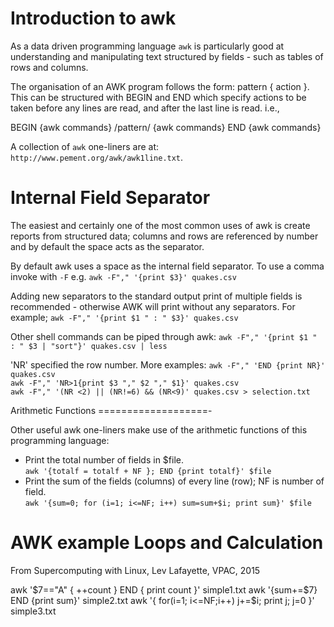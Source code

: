 
Introduction to awk
===================

As a data driven programming language `awk` is particularly good at understanding and manipulating text structured by fields - such as tables of rows and columns. 

The organisation of an AWK program follows the form: pattern { action }. This can be structured with BEGIN and END which specify actions to be taken before any lines are read, and after the last line is read. i.e.,

BEGIN {awk commands} /pattern/ {awk commands} END {awk commands}

A collection of `awk` one-liners are at: `http://www.pement.org/awk/awk1line.txt`.

Internal Field Separator
========================

The easiest and certainly one of the most common uses of awk is create reports from structured data; columns and rows are referenced by number and by default the space acts as the separator.

By default awk uses a space as the internal field separator. To use a comma invoke with `-F` e.g. `awk -F"," '{print $3}' quakes.csv`

Adding new separators to the standard output print of multiple fields is recommended - otherwise AWK will print without any separators. For example; `awk -F"," '{print $1 " : " $3}' quakes.csv`

Other shell commands can be piped through awk: `awk -F"," '{print $1 " : " $3 | "sort"}' quakes.csv | less`

'NR' specified the row number. More examples:
`awk -F"," 'END {print NR}' quakes.csv`    
`awk -F"," 'NR>1{print $3 "," $2 "," $1}' quakes.csv`   
`awk -F"," '(NR <2) || (NR!=6) && (NR<9)' quakes.csv > selection.txt`   


Arithmetic Functions
===================-

Other useful awk one-liners make use of the arithmetic functions of this programming language:
* Print the total number of fields in $file.    
`awk '{totalf = totalf + NF }; END {print totalf}' $file`
* Print the sum of the fields (columns) of every line (row); NF is number of field.    
`awk '{sum=0; for (i=1; i<=NF; i++) sum=sum+$i; print sum}' $file`	

AWK example Loops and Calculation
=================================

From Supercomputing with Linux, Lev Lafayette, VPAC, 2015

awk '$7=="A" { ++count } END { print count }' simple1.txt
awk '{sum+=$7} END {print sum}' simple2.txt
awk '{ for(i=1; i<=NF;i++) j+=$i; print j; j=0 }' simple3.txt

